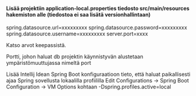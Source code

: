 
#### Lisää projektiin application-local.properties tiedosto src/main/resources hakemiston alle (tiedostoa ei saa lisätä versionhallintaan)

spring.datasource.url=xxxxxxxxx
spring.datasource.password=xxxxxxxxx
spring.datasource.username=xxxxxxxxx
server.port=xxxx

Katso arvot keepassistä.

Portti, johon haluat db projektin käynnistyvän alustetaan ympäristömuuttujassa nimeltä port

Lisää Intellij Idean Spring Boot konfiguraatioon tieto, että haluat paikallisesti ajaa Spring sovellusta lokaalilla profiililla
Edit Configurations -> Spring Boot Configuration -> VM Options kohtaan -Dspring.profiles.active=local
